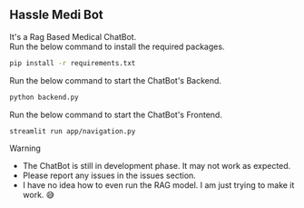 ## Hassle Medi Bot

It's a Rag Based Medical ChatBot. \
Run the below command to install the required packages.

```bash
pip install -r requirements.txt
```

Run the below command to start the ChatBot's Backend.

```bash
python backend.py
```

Run the below command to start the ChatBot's Frontend.

```bash
streamlit run app/navigation.py
```

> [!WARNING]
> - The ChatBot is still in development phase. It may not work as expected.
> - Please report any issues in the issues section.
> - I have no idea how to even run the RAG model. I am just trying to make it work. 😅
